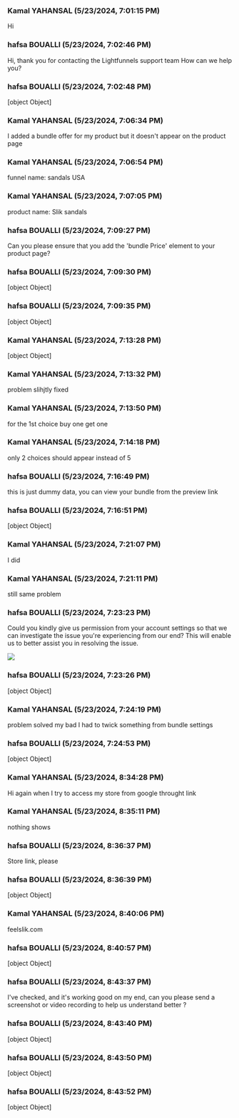 ### Kamal YAHANSAL (5/23/2024, 7:01:15 PM)

Hi

### hafsa BOUALLI (5/23/2024, 7:02:46 PM)

Hi, thank you for contacting the Lightfunnels support team
How can we help you?

### hafsa BOUALLI (5/23/2024, 7:02:48 PM)

[object Object]

### Kamal YAHANSAL (5/23/2024, 7:06:34 PM)

I added a bundle offer for my product but it doesn't appear on the product page

### Kamal YAHANSAL (5/23/2024, 7:06:54 PM)

funnel name: sandals USA

### Kamal YAHANSAL (5/23/2024, 7:07:05 PM)

product name: Slik sandals

### hafsa BOUALLI (5/23/2024, 7:09:27 PM)

Can you please ensure that you add the 'bundle Price' element to your product page?

### hafsa BOUALLI (5/23/2024, 7:09:30 PM)

[object Object]

### hafsa BOUALLI (5/23/2024, 7:09:35 PM)

[object Object]

### Kamal YAHANSAL (5/23/2024, 7:13:28 PM)

[object Object]

### Kamal YAHANSAL (5/23/2024, 7:13:32 PM)

problem slihjtly fixed

### Kamal YAHANSAL (5/23/2024, 7:13:50 PM)

for the 1st choice buy one get one

### Kamal YAHANSAL (5/23/2024, 7:14:18 PM)

only 2 choices should appear instead of 5

### hafsa BOUALLI (5/23/2024, 7:16:49 PM)

this is just dummy data, you can view your bundle from the preview link

### hafsa BOUALLI (5/23/2024, 7:16:51 PM)

[object Object]

### Kamal YAHANSAL (5/23/2024, 7:21:07 PM)

I did

### Kamal YAHANSAL (5/23/2024, 7:21:11 PM)

still same problem

### hafsa BOUALLI (5/23/2024, 7:23:23 PM)

Could you kindly give us permission from your account settings so that we can investigate the issue you're experiencing from our end? This will enable us to better assist you in resolving the issue.


![](https://storage.crisp.chat/users/upload/operator/77cc42314787b400/d35cced9-c1a9-49e7-9b4b-827547_1r8fjjc.png)

### hafsa BOUALLI (5/23/2024, 7:23:26 PM)

[object Object]

### Kamal YAHANSAL (5/23/2024, 7:24:19 PM)

problem solved my bad I had to twick something from bundle settings

### hafsa BOUALLI (5/23/2024, 7:24:53 PM)

[object Object]

### Kamal YAHANSAL (5/23/2024, 8:34:28 PM)

Hi again when I try to access my store from google throught link

### Kamal YAHANSAL (5/23/2024, 8:35:11 PM)

nothing shows

### hafsa BOUALLI (5/23/2024, 8:36:37 PM)

Store link, please

### hafsa BOUALLI (5/23/2024, 8:36:39 PM)

[object Object]

### Kamal YAHANSAL (5/23/2024, 8:40:06 PM)

feelslik.com

### hafsa BOUALLI (5/23/2024, 8:40:57 PM)

[object Object]

### hafsa BOUALLI (5/23/2024, 8:43:37 PM)

I've checked, and it's working good on my end, can you please send a screenshot or video recording to help us understand better ?

### hafsa BOUALLI (5/23/2024, 8:43:40 PM)

[object Object]

### hafsa BOUALLI (5/23/2024, 8:43:50 PM)

[object Object]

### hafsa BOUALLI (5/23/2024, 8:43:52 PM)

[object Object]
